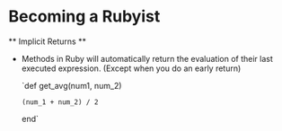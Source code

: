 # Becoming a Rubyist

** Implicit Returns **



*   Methods in Ruby will automatically return the evaluation of their last executed expression. (Except when you do an early return)

    `def get_avg(num1, num_2)


    	(num_1 + num_2) / 2


    end`
